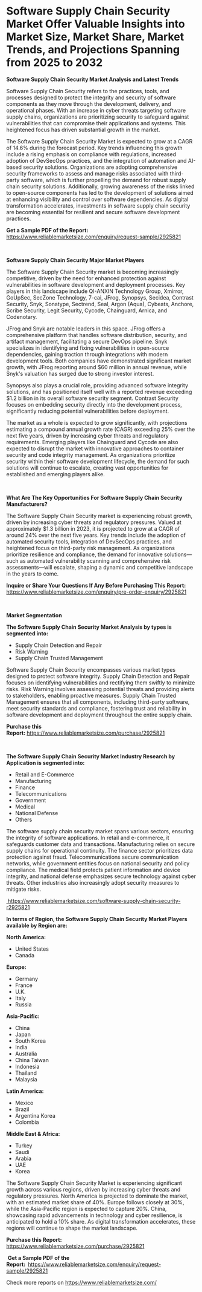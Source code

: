 <p><h1>Software Supply Chain Security Market Offer Valuable Insights into Market Size, Market Share, Market Trends, and Projections Spanning from 2025 to 2032</h1></p><p><strong>Software Supply Chain Security Market Analysis and Latest Trends</strong></p>
<p><p>Software Supply Chain Security refers to the practices, tools, and processes designed to protect the integrity and security of software components as they move through the development, delivery, and operational phases. With an increase in cyber threats targeting software supply chains, organizations are prioritizing security to safeguard against vulnerabilities that can compromise their applications and systems. This heightened focus has driven substantial growth in the market.</p><p>The Software Supply Chain Security Market is expected to grow at a CAGR of 14.6% during the forecast period. Key trends influencing this growth include a rising emphasis on compliance with regulations, increased adoption of DevSecOps practices, and the integration of automation and AI-based security solutions. Organizations are adopting comprehensive security frameworks to assess and manage risks associated with third-party software, which is further propelling the demand for robust supply chain security solutions. Additionally, growing awareness of the risks linked to open-source components has led to the development of solutions aimed at enhancing visibility and control over software dependencies. As digital transformation accelerates, investments in software supply chain security are becoming essential for resilient and secure software development practices.</p></p>
<p><strong>Get a Sample PDF of the Report:&nbsp;</strong> <a href="https://www.reliablemarketsize.com/enquiry/request-sample/2925821?utm_campaign=2843&utm_medium=2&utm_source=Github&utm_content=ia&utm_term=12032025&utm_id=software-supply-chain-security">https://www.reliablemarketsize.com/enquiry/request-sample/2925821</a></p>
<p>&nbsp;</p>
<p><strong>Software Supply Chain Security Major Market Players</strong></p>
<p><p>The Software Supply Chain Security market is becoming increasingly competitive, driven by the need for enhanced protection against vulnerabilities in software development and deployment processes. Key players in this landscape include QI-ANXIN Technology Group, Xmirror, GoUpSec, SecZone Technology, 7-cai, JFrog, Synopsys, Secidea, Contrast Security, Snyk, Sonatype, Sectrend, Seal, Argon (Aqua), Cybeats, Anchore, Scribe Security, Legit Security, Cycode, Chainguard, Arnica, and Codenotary.</p><p>JFrog and Snyk are notable leaders in this space. JFrog offers a comprehensive platform that handles software distribution, security, and artifact management, facilitating a secure DevOps pipeline. Snyk specializes in identifying and fixing vulnerabilities in open-source dependencies, gaining traction through integrations with modern development tools. Both companies have demonstrated significant market growth, with JFrog reporting around $60 million in annual revenue, while Snyk's valuation has surged due to strong investor interest.</p><p>Synopsys also plays a crucial role, providing advanced software integrity solutions, and has positioned itself well with a reported revenue exceeding $1.2 billion in its overall software security segment. Contrast Security focuses on embedding security directly into the development process, significantly reducing potential vulnerabilities before deployment. </p><p>The market as a whole is expected to grow significantly, with projections estimating a compound annual growth rate (CAGR) exceeding 25% over the next five years, driven by increasing cyber threats and regulatory requirements. Emerging players like Chainguard and Cycode are also expected to disrupt the market with innovative approaches to container security and code integrity management. As organizations prioritize security within their software development lifecycle, the demand for such solutions will continue to escalate, creating vast opportunities for established and emerging players alike.</p></p>
<p>&nbsp;</p>
<p><strong>What Are The Key Opportunities For Software Supply Chain Security Manufacturers?</strong></p>
<p><p>The Software Supply Chain Security market is experiencing robust growth, driven by increasing cyber threats and regulatory pressures. Valued at approximately $1.3 billion in 2023, it is projected to grow at a CAGR of around 24% over the next five years. Key trends include the adoption of automated security tools, integration of DevSecOps practices, and heightened focus on third-party risk management. As organizations prioritize resilience and compliance, the demand for innovative solutions—such as automated vulnerability scanning and comprehensive risk assessments—will escalate, shaping a dynamic and competitive landscape in the years to come.</p></p>
<p><strong>Inquire or Share Your Questions If Any Before Purchasing This Report:</strong> <a href="https://www.reliablemarketsize.com/enquiry/pre-order-enquiry/2925821?utm_campaign=2843&utm_medium=2&utm_source=Github&utm_content=ia&utm_term=12032025&utm_id=software-supply-chain-security">https://www.reliablemarketsize.com/enquiry/pre-order-enquiry/2925821</a></p>
<p>&nbsp;</p>
<p><strong>Market Segmentation</strong></p>
<p><strong>The Software Supply Chain Security Market Analysis by types is segmented into:</strong></p>
<p><ul><li>Supply Chain Detection and Repair</li><li>Risk Warning</li><li>Supply Chain Trusted Management</li></ul></p>
<p><p>Software Supply Chain Security encompasses various market types designed to protect software integrity. Supply Chain Detection and Repair focuses on identifying vulnerabilities and rectifying them swiftly to minimize risks. Risk Warning involves assessing potential threats and providing alerts to stakeholders, enabling proactive measures. Supply Chain Trusted Management ensures that all components, including third-party software, meet security standards and compliance, fostering trust and reliability in software development and deployment throughout the entire supply chain.</p></p>
<p><strong>Purchase this Report:&nbsp;</strong><a href="https://www.reliablemarketsize.com/purchase/2925821?utm_campaign=2843&utm_medium=2&utm_source=Github&utm_content=ia&utm_term=12032025&utm_id=software-supply-chain-security">https://www.reliablemarketsize.com/purchase/2925821</a></p>
<p>&nbsp;</p>
<p><strong>The Software Supply Chain Security Market Industry Research by Application is segmented into:</strong></p>
<p><ul><li>Retail and E-Commerce</li><li>Manufacturing</li><li>Finance</li><li>Telecommunications</li><li>Government</li><li>Medical</li><li>National Defense</li><li>Others</li></ul></p>
<p><p>The software supply chain security market spans various sectors, ensuring the integrity of software applications. In retail and e-commerce, it safeguards customer data and transactions. Manufacturing relies on secure supply chains for operational continuity. The finance sector prioritizes data protection against fraud. Telecommunications secure communication networks, while government entities focus on national security and policy compliance. The medical field protects patient information and device integrity, and national defense emphasizes secure technology against cyber threats. Other industries also increasingly adopt security measures to mitigate risks.</p></p>
<p><a href="https://www.reliablemarketsize.com/software-supply-chain-security-r2925821?utm_campaign=2843&utm_medium=2&utm_source=Github&utm_content=ia&utm_term=12032025&utm_id=software-supply-chain-security">&nbsp;https://www.reliablemarketsize.com/software-supply-chain-security-r2925821</a></p>
<p><strong>In terms of Region, the Software Supply Chain Security Market Players available by Region are:</strong></p>
<p>
    <p> <strong> North America: </strong>
        <ul>
            <li>United States</li>
            <li>Canada</li>
        </ul>
        </p> 
    <p> <strong> Europe: </strong>
        <ul>
            <li>Germany</li>
            <li>France</li>
            <li>U.K.</li>
            <li>Italy</li>
            <li>Russia</li>
        </ul>
        </p> 
    <p> <strong> Asia-Pacific: </strong>
        <ul>
            <li>China</li>
            <li>Japan</li>
            <li>South Korea</li>
            <li>India</li>
            <li>Australia</li>
            <li>China Taiwan</li>
            <li>Indonesia</li>
            <li>Thailand</li>
            <li>Malaysia</li>
        </ul>
        </p> 
    <p> <strong> Latin America: </strong>
        <ul>
            <li>Mexico</li>
            <li>Brazil</li>
            <li>Argentina Korea</li>
            <li>Colombia</li>
        </ul>
        </p> 
    <p> <strong> Middle East & Africa: </strong>
        <ul>
            <li>Turkey</li>
            <li>Saudi</li>
            <li>Arabia</li>
            <li>UAE</li>
            <li>Korea</li>
        </ul>
    </p>
    </p>
<p><p>The Software Supply Chain Security Market is experiencing significant growth across various regions, driven by increasing cyber threats and regulatory pressures. North America is projected to dominate the market, with an estimated market share of 40%. Europe follows closely at 30%, while the Asia-Pacific region is expected to capture 20%. China, showcasing rapid advancements in technology and cyber resilience, is anticipated to hold a 10% share. As digital transformation accelerates, these regions will continue to shape the market landscape.</p></p>
<p><strong>Purchase this Report: </strong><a href="https://www.reliablemarketsize.com/purchase/2925821?utm_campaign=2843&utm_medium=2&utm_source=Github&utm_content=ia&utm_term=12032025&utm_id=software-supply-chain-security">https://www.reliablemarketsize.com/purchase/2925821</a></p>
<p>&nbsp;<strong>Get a Sample PDF of the Report:&nbsp;&nbsp;</strong><a href="https://www.reliablemarketsize.com/enquiry/request-sample/2925821?utm_campaign=2843&utm_medium=2&utm_source=Github&utm_content=ia&utm_term=12032025&utm_id=software-supply-chain-security">https://www.reliablemarketsize.com/enquiry/request-sample/2925821</a></p>
<p><strong></strong></p>
<p>Check more reports on <a href="https://www.reliablemarketsize.com/?utm_campaign=2843&utm_medium=2&utm_source=Github&utm_content=ia&utm_term=12032025&utm_id=software-supply-chain-security">https://www.reliablemarketsize.com/</a></p>